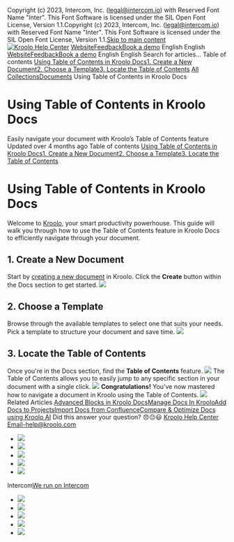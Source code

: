 Copyright (c) 2023, Intercom, Inc. (legal@intercom.io) with Reserved Font Name "Inter". This Font Software is licensed under the SIL Open Font License, Version 1.1.Copyright (c) 2023, Intercom, Inc. (legal@intercom.io) with Reserved Font Name "Inter". This Font Software is licensed under the SIL Open Font License, Version 1.1.[Skip to main content](https://help.kroolo.com/en/articles/10299776-using-table-of-contents-in-kroolo-docs#main-content)
[![Kroolo Help Center](https://downloads.intercomcdn.com/i/o/h4qkzypg/611116/ee699fbf23fef0f6d8d4f666d84c/37cdcedd14003d8fdcfdeda0a05c09cb)](https://help.kroolo.com/en/)
[Website](https://kroolo.com/)[Feedback](https://kroolo.featurebase.app/)[Book a demo](https://kroolo.com/book-demo)
English
English
[Website](https://kroolo.com/)[Feedback](https://kroolo.featurebase.app/)[Book a demo](https://kroolo.com/book-demo)
English
English
Search for articles...
Table of contents
[Using Table of Contents in Kroolo Docs](https://help.kroolo.com/en/articles/10299776-using-table-of-contents-in-kroolo-docs#h_c1f8fae679)[1. Create a New Document](https://help.kroolo.com/en/articles/10299776-using-table-of-contents-in-kroolo-docs#h_7dc0f92ae7)[2. Choose a Template](https://help.kroolo.com/en/articles/10299776-using-table-of-contents-in-kroolo-docs#h_b698e45e92)[3. Locate the Table of Contents](https://help.kroolo.com/en/articles/10299776-using-table-of-contents-in-kroolo-docs#h_1b3ca62c07)
[All Collections](https://help.kroolo.com/en/)[Documents](https://help.kroolo.com/en/collections/9304753-documents)
Using Table of Contents in Kroolo Docs
# Using Table of Contents in Kroolo Docs
Easily navigate your document with Kroolo’s Table of Contents feature
Updated over 4 months ago
Table of contents
[Using Table of Contents in Kroolo Docs](https://help.kroolo.com/en/articles/10299776-using-table-of-contents-in-kroolo-docs#h_c1f8fae679)[1. Create a New Document](https://help.kroolo.com/en/articles/10299776-using-table-of-contents-in-kroolo-docs#h_7dc0f92ae7)[2. Choose a Template](https://help.kroolo.com/en/articles/10299776-using-table-of-contents-in-kroolo-docs#h_b698e45e92)[3. Locate the Table of Contents](https://help.kroolo.com/en/articles/10299776-using-table-of-contents-in-kroolo-docs#h_1b3ca62c07)
# Using Table of Contents in Kroolo Docs
Welcome to [Kroolo](https://kroolo.com/), your smart productivity powerhouse. This guide will walk you through how to use the Table of Contents feature in Kroolo Docs to efficiently navigate through your document.
## 1. Create a New Document
Start by [creating a new document](https://intercom.help/kroolo/en/articles/9937049-create-and-manage-docs-docs-2-0) in Kroolo. Click the **Create** button within the Docs section to get started.
[![](https://downloads.intercomcdn.com/i/o/h4qkzypg/1302372328/d595d38fc51c66959efcbefb9add/3efeee31-f448-4bf7-a564-f4ddc81e4bf5.png?expires=1747842300&signature=0d0b38d88485d7fd909d11b54743969b3763e6579a083a0a49cd84c76e769fbf&req=dSMnFMp5n4JdUfMW1HO4zf8vB%2B3mcnz1%2BTJZYrRisKoFRxZMgQowCie4yHi2%0AQtzJIdLRd1nbNDz4G7o%3D%0A)](https://downloads.intercomcdn.com/i/o/h4qkzypg/1302372328/d595d38fc51c66959efcbefb9add/3efeee31-f448-4bf7-a564-f4ddc81e4bf5.png?expires=1747842300&signature=0d0b38d88485d7fd909d11b54743969b3763e6579a083a0a49cd84c76e769fbf&req=dSMnFMp5n4JdUfMW1HO4zf8vB%2B3mcnz1%2BTJZYrRisKoFRxZMgQowCie4yHi2%0AQtzJIdLRd1nbNDz4G7o%3D%0A)
## 2. Choose a Template
Browse through the available templates to select one that suits your needs. Pick a template to structure your document and save time.
[![](https://downloads.intercomcdn.com/i/o/h4qkzypg/1302372329/e73a63d0c64226333a3e7b7b32a3/8916fbf7-a3fe-4a80-adbb-41c75f5be136.gif?expires=1747842300&signature=28e09c31cb58733f6f0acd27727c2cf908d5f0394ef4e24fbdc22bd7d4ea9e88&req=dSMnFMp5n4JdUPMW1HO4zQRvaRTZ72kTzMAbuLLbD0uHQ1DYeGtLVcV3gQLx%0A45AxEhiFB%2FGhPlfqMBA%3D%0A)](https://downloads.intercomcdn.com/i/o/h4qkzypg/1302372329/e73a63d0c64226333a3e7b7b32a3/8916fbf7-a3fe-4a80-adbb-41c75f5be136.gif?expires=1747842300&signature=28e09c31cb58733f6f0acd27727c2cf908d5f0394ef4e24fbdc22bd7d4ea9e88&req=dSMnFMp5n4JdUPMW1HO4zQRvaRTZ72kTzMAbuLLbD0uHQ1DYeGtLVcV3gQLx%0A45AxEhiFB%2FGhPlfqMBA%3D%0A)
## 3. Locate the Table of Contents
Once you're in the Docs section, find the **Table of Contents** feature. 
[![](https://downloads.intercomcdn.com/i/o/h4qkzypg/1302372333/5587ed782fdbd68b77cc17ddef99/b957393c-c2cc-42a4-844d-db02a7287ff0.png?expires=1747842300&signature=e07f95004513112a7f7315e6bddd2fef5b707364610f419e7f7c000babf4d275&req=dSMnFMp5n4JcWvMW1HO4zXblHNLQ%2BYoXVQe4j3hTXuAdFG%2BRXtZJvktEOBC6%0AYAOnZyof8DUlYER35%2FI%3D%0A)](https://downloads.intercomcdn.com/i/o/h4qkzypg/1302372333/5587ed782fdbd68b77cc17ddef99/b957393c-c2cc-42a4-844d-db02a7287ff0.png?expires=1747842300&signature=e07f95004513112a7f7315e6bddd2fef5b707364610f419e7f7c000babf4d275&req=dSMnFMp5n4JcWvMW1HO4zXblHNLQ%2BYoXVQe4j3hTXuAdFG%2BRXtZJvktEOBC6%0AYAOnZyof8DUlYER35%2FI%3D%0A)
The Table of Contents allows you to easily jump to any specific section in your document with a single click.
[![](https://downloads.intercomcdn.com/i/o/h4qkzypg/1302372334/e862e45d627c66d9e50ba75eb8ff/f39f18b6-0c64-4f4c-9f7a-26fd49d8bc69.gif?expires=1747842300&signature=3736c103ae1da0a1cf05f15ad0d0c9b4bd6cee58cce33d7ccc603378e1d0fee5&req=dSMnFMp5n4JcXfMW1HO4zQtAESvhBT%2F0Jtm%2BZ7%2BIPu87fBGKRbfZ6EMo3pj8%0AqVd9JlNin%2BNn9DLVXys%3D%0A)](https://downloads.intercomcdn.com/i/o/h4qkzypg/1302372334/e862e45d627c66d9e50ba75eb8ff/f39f18b6-0c64-4f4c-9f7a-26fd49d8bc69.gif?expires=1747842300&signature=3736c103ae1da0a1cf05f15ad0d0c9b4bd6cee58cce33d7ccc603378e1d0fee5&req=dSMnFMp5n4JcXfMW1HO4zQtAESvhBT%2F0Jtm%2BZ7%2BIPu87fBGKRbfZ6EMo3pj8%0AqVd9JlNin%2BNn9DLVXys%3D%0A)
**Congratulations!** You’ve now mastered how to navigate a document in Kroolo using the Table of Contents. 
[![](https://downloads.intercomcdn.com/i/o/h4qkzypg/1302376439/ba99a331cb02ab4dc4810ab8695a/cta+2.png?expires=1747842300&signature=a1e848f57d0ecd322a7de06b8cb659f3c1efe4a60552be5a05bf6be286832bae&req=dSMnFMp5m4VcUPMW1HO4zRQJJcIcrU2BZRySbL9teRI2kuYTdz5bvI7Rhghr%0Abjp8PQ7ZRGcPOjKJn4w%3D%0A)](https://kroolo.com/)
Related Articles
[Advanced Blocks in Kroolo Docs](https://help.kroolo.com/en/articles/9880867-advanced-blocks-in-kroolo-docs)[Manage Docs In Kroolo](https://help.kroolo.com/en/articles/9881055-manage-docs-in-kroolo)[Add Docs to Projects](https://help.kroolo.com/en/articles/9935648-add-docs-to-projects)[Import Docs from Confluence](https://help.kroolo.com/en/articles/9936991-import-docs-from-confluence)[Compare & Optimize Docs using Kroolo AI](https://help.kroolo.com/en/articles/9937052-compare-optimize-docs-using-kroolo-ai)
Did this answer your question?
😞😐😃
[Kroolo Help Center](https://help.kroolo.com/en/)
Email-help@kroolo.com
  * [![](https://intercom.help/kroolo/assets/svg/icon:social-facebook/FFFFFF)](https://www.facebook.com/profile.php?id=61553808299270)
  * [![](https://intercom.help/kroolo/assets/svg/icon:social-linkedin/FFFFFF)](https://www.linkedin.com/company/getkroolo)
  * [![](https://intercom.help/kroolo/assets/svg/icon:social-instagram/FFFFFF)](https://www.instagram.com/getkroolo)
  * [![](https://intercom.help/kroolo/assets/svg/icon:social-youtube/FFFFFF)](https://www.youtube.com/@getkroolo/featured)
  * [![](https://intercom.help/kroolo/assets/svg/icon:social-twitter-x/FFFFFF)](https://www.twitter.com/getkroolo)


Intercom[We run on Intercom](https://www.intercom.com/intercom-link?company=Kroolo&solution=customer-support&utm_campaign=intercom-link&utm_content=We+run+on+Intercom&utm_medium=help-center&utm_referrer=https%3A%2F%2Fhelp.kroolo.com%2Fen%2Farticles%2F10299776-using-table-of-contents-in-kroolo-docs&utm_source=desktop-web)
  * [![](https://intercom.help/kroolo/assets/svg/icon:social-facebook/FFFFFF)](https://www.facebook.com/profile.php?id=61553808299270)
  * [![](https://intercom.help/kroolo/assets/svg/icon:social-linkedin/FFFFFF)](https://www.linkedin.com/company/getkroolo)
  * [![](https://intercom.help/kroolo/assets/svg/icon:social-instagram/FFFFFF)](https://www.instagram.com/getkroolo)
  * [![](https://intercom.help/kroolo/assets/svg/icon:social-youtube/FFFFFF)](https://www.youtube.com/@getkroolo/featured)
  * [![](https://intercom.help/kroolo/assets/svg/icon:social-twitter-x/FFFFFF)](https://www.twitter.com/getkroolo)



